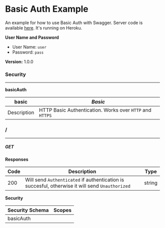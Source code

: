 Basic Auth Example
==================
An example for how to use Basic Auth with Swagger.
Server code is available [here](https://github.com/mohsen1/basic-auth-server). It's running on Heroku.

**User Name and Password**
* User Name: `user`
* Password: `pass`


**Version:** 1.0.0

### Security
---
**basicAuth**  

|basic|*Basic*|
|---|---|
|Description|HTTP Basic Authentication. Works over `HTTP` and `HTTPS`|

### /
---
##### ***GET***
**Responses**

| Code | Description | Type |
| ---- | ----------- | ---- |
| 200 | Will send `Authenticated` if authentication is succesful, otherwise it will send `Unauthorized`  | string |

**Security**

| Security Schema | Scopes |
| --- | --- |
| basicAuth | |
